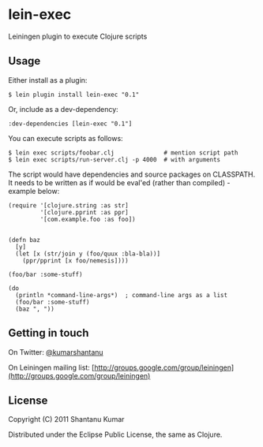 # lein-exec

Leiningen plugin to execute Clojure scripts


## Usage

Either install as a plugin:

    $ lein plugin install lein-exec "0.1"

Or, include as a dev-dependency:

    :dev-dependencies [lein-exec "0.1"]

You can execute scripts as follows:

    $ lein exec scripts/foobar.clj              # mention script path
    $ lein exec scripts/run-server.clj -p 4000  # with arguments

The script would have dependencies and source packages on CLASSPATH.
It needs to be written as if would be eval'ed (rather than compiled) - example below:

    (require '[clojure.string :as str]
             '[clojure.pprint :as ppr]
             '[com.example.foo :as foo])
    
    
    (defn baz
      [y]
      (let [x (str/join y (foo/quux :bla-bla))]
        (ppr/pprint [x foo/nemesis])))
    
    (foo/bar :some-stuff)
    
    (do
      (println *command-line-args*)  ; command-line args as a list
      (foo/bar :some-stuff)
      (baz ", "))


## Getting in touch

On Twitter: [@kumarshantanu](http://twitter.com/kumarshantanu)

On Leiningen mailing list: [http://groups.google.com/group/leiningen](http://groups.google.com/group/leiningen)


## License

Copyright (C) 2011 Shantanu Kumar

Distributed under the Eclipse Public License, the same as Clojure.
